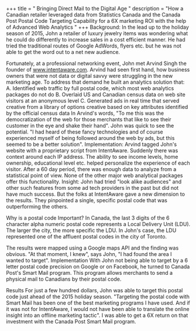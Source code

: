 +++
title = "
Bringing Direct Mail to the Digital Age
"
description = "How a Canadian retailer leveraged data from Statistics Canada and the Canada Post Postal Code Targeting Capability for a 6X marketing ROI with the help of Advanced Web Analytics
"
+++
Background:
In the lead up to the holiday season of 2015, John a retailer of luxury jewelry items was wondering what he could do differently to increase sales in a cost efficient manner. He had tried the traditional routes of Google AdWords, flyers etc. but he was not able to get the word out to a net new audience.

Fortunately, at a professional networking event, John met Arvind Singh the founder of www.intentaware.com.  Arvind had seen first hand, how business owners that were not data or digital savvy were struggling in the new marketing age. To address that demand he built an analytics solution that:
A.	Identified web traffic by full postal code, which most web analytics packages do not do
B.	Overlaid US and Canadian census data on web site visitors at an anonymous level
C.	Generated ads in real time that served creative from a  library of options creative based on key attributes identified by the official census data
In Arvind's words, "To me this was the democratization of the web for those merchants that like to see their customer in the eye and shake their hand". John was quick to see the potential. "I had heard of these fancy technologies and of course experienced myself of being followed around the web by ads, but this seemed to be a better solution".
Implementation:
Arvind tagged John's website with a proprietary script from IntentAware. Suddenly there was context around each IP address. The ability to see income levels, home ownership, educational level etc. helped personalize the experience of each visitor. After a 60 day period, there was enough data to analyze from a statistical point of view. None of the other major web analytical packages offer this functionality.
Insight:
John had tried "look alike audiences" and other such features from some ad tech providers in the past but did not have much success.  But the folks at IntentAware gave a new dimension to the results. They pinpointed a single, specific postal code that was outperforming the others.

Why is a postal code Important?
In Canada, the last 3 digits of the 6 character alpha numeric postal code represents a Local Delivery Unit (LDU). The larger the city, the more specific the LDU. In John's case, the LDU represented one of the affluent postal codes in the city of Toronto.


The results were mapped using a Google maps API and the finding was obvious.  "At that moment, I knew", says John, "I had found the area I wanted to target".
Implementation
With John not being able to target by a 6 letter postal code precision on Google or on Facebook, he turned to Canada Post's Smart Mail program. This program allows merchants to send a physical mail to Canadians by their postal code.


Results
For just a few hundred dollars, John was able to target this postal code just ahead of the 2015 holiday season. "Targeting the postal code with Smart Mail has been one of the best marketing programs I have used. And if it was not for IntentAware, I would not have been able to translate the online insight into an offline marketing tactic".  I was able to get a 6X return on that investment with the Canada Post Smart Mail program.
